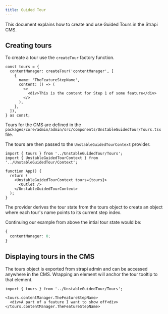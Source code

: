 ```yaml
---
title: Guided Tour
---
```


This document explains how to create and use Guided Tours in the Strapi CMS.

## Creating tours

To create a tour use the `createTour` factory function.

```tsx
const tours = {
  contentManager: createTour('contentManager', [
    {
      name: 'TheFeatureStepName',
      content: () => (
        <>
          <div>This is the content for Step 1 of some feature</div>
        </>
      ),
    },
  ]),
} as const;
```

Tours for the CMS are defined in the `packages/core/admin/admin/src/components/UnstableGuidedTour/Tours.tsx` file.

The tours are then passed to the `UnstableGuidedTourContext` provider.

```tsx
import { tours } from '../UnstableGuidedTour/Tours';
import { UnstableGuidedTourContext } from '../UnstableGuidedTour/Context';

function App() {
  return (
    <UnstableGuidedTourContext tours={tours}>
      <Outlet />
    </UnstableGuidedTourContext>
  );
}
```

The provider derives the tour state from the tours object to create an object where each tour's name points to its current step index.

Continuing our example from above the intial tour state would be:

```ts
{
  contentManager: 0;
}
```

## Displaying tours in the CMS

The tours object is exported from strapi admin and can be accessed anywhere in the CMS. Wrapping an element will anchor the tour tooltip to that element.

```tsx
import { tours } from '../UnstableGuidedTour/Tours';

<tours.contentManager.TheFeatureStepName>
  <div>A part of a feature I want to show off<div>
</tours.contentManager.TheFeatureStepName>
```
